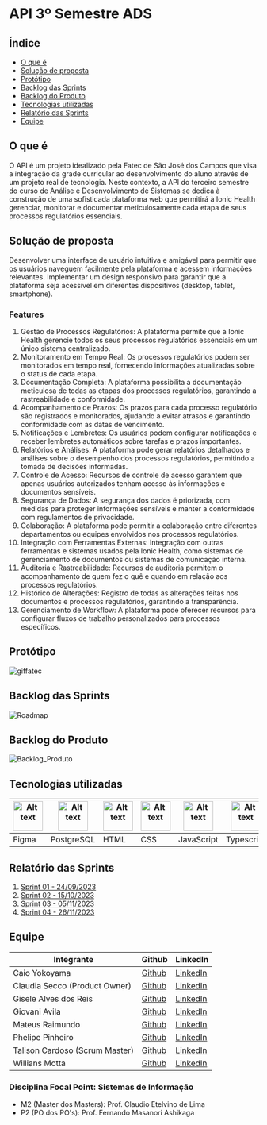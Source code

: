 # API 3º Semestre ADS



## Índice

- [O que é](#o-que-é)
- [Solução de proposta](#solução-de-proposta)
- [Protótipo](#protótipo)
- [Backlog das Sprints](#backlog-das-sprints)
- [Backlog do Produto](#backlog-do-produto)
- [Tecnologias utilizadas](#tecnologias-utilizadas)
- [Relatório das Sprints](#relatório-das-sprints)
- [Equipe](#equipe)


## O que é

O API é um projeto idealizado pela Fatec de São José dos Campos que visa a integração da grade curricular ao desenvolvimento do aluno através de um projeto real de tecnologia. Neste contexto, a API do terceiro semestre do curso de Análise e Desenvolvimento de Sistemas se dedica à construção de uma sofisticada plataforma web que permitirá à Ionic Health gerenciar, monitorar e documentar meticulosamente cada etapa de seus processos regulatórios essenciais.
<p></p>


## Solução de proposta

Desenvolver uma interface de usuário intuitiva e amigável para permitir que os usuários naveguem facilmente pela plataforma e acessem informações relevantes.
Implementar um design responsivo para garantir que a plataforma seja acessível em diferentes dispositivos (desktop, tablet, smartphone).
<p></p>

### Features
<ol>
  <li>Gestão de Processos Regulatórios: A plataforma permite que a Ionic Health gerencie todos os seus processos regulatórios essenciais em um único sistema centralizado.</li>
  <li>Monitoramento em Tempo Real: Os processos regulatórios podem ser monitorados em tempo real, fornecendo informações atualizadas sobre o status de cada etapa.</li>
  <li>Documentação Completa: A plataforma possibilita a documentação meticulosa de todas as etapas dos processos regulatórios, garantindo a rastreabilidade e conformidade.</li>
  <li>Acompanhamento de Prazos: Os prazos para cada processo regulatório são registrados e monitorados, ajudando a evitar atrasos e garantindo conformidade com as datas de vencimento.</li>
  <li>Notificações e Lembretes: Os usuários podem configurar notificações e receber lembretes automáticos sobre tarefas e prazos importantes.</li>
  <li>Relatórios e Análises: A plataforma pode gerar relatórios detalhados e análises sobre o desempenho dos processos regulatórios, permitindo a tomada de decisões informadas.</li>
  <li>Controle de Acesso: Recursos de controle de acesso garantem que apenas usuários autorizados tenham acesso às informações e documentos sensíveis.</li>
  <li>Segurança de Dados: A segurança dos dados é priorizada, com medidas para proteger informações sensíveis e manter a conformidade com regulamentos de privacidade.</li>
  <li>Colaboração: A plataforma pode permitir a colaboração entre diferentes departamentos ou equipes envolvidos nos processos regulatórios.</li>
  <li>Integração com Ferramentas Externas: Integração com outras ferramentas e sistemas usados pela Ionic Health, como sistemas de gerenciamento de documentos ou sistemas de comunicação interna.</li>
  <li>Auditoria e Rastreabilidade: Recursos de auditoria permitem o acompanhamento de quem fez o quê e quando em relação aos processos regulatórios.</li>
  <li>Histórico de Alterações: Registro de todas as alterações feitas nos documentos e processos regulatórios, garantindo a transparência.</li>
  <li>Gerenciamento de Workflow: A plataforma pode oferecer recursos para configurar fluxos de trabalho personalizados para processos específicos.</li>
  
</ol>



## Protótipo
![giffatec](https://user-images.githubusercontent.com/112128418/229379893-c1b6dad3-675a-4d1e-9046-973c1842a30b.gif)



## Backlog das Sprints
![Roadmap](https://github.com/apiFatec/API-3-Semestre-Ionic/assets/112169639/fab8cad1-2a8c-4685-90bd-fcdb2f2d15f1)


## Backlog do Produto
![Backlog_Produto](https://github.com/apiFatec/API-3-Semestre-Ionic/assets/112169639/84f02690-a0c0-4ee3-8b17-8224f7fb7c54)



## Tecnologias utilizadas

<table>
  <thead>
    <th><img
    src="https://user-images.githubusercontent.com/89823203/190877360-8c7f93cf-5f62-4f49-8641-3b605deb513e.png"
    alt="Alt text"
    title="Figma"
    style="display: inline-block; margin: 0 auto; width: 60px"></th>
    <th><img
    src="https://cdn.jsdelivr.net/gh/devicons/devicon/icons/postgresql/postgresql-original-wordmark.svg"
    alt="Alt text"
    title="PostgreSQL"
    style="display: inline-block; margin: 0 auto; width: 60px"></th>
    <th><img
    src="https://user-images.githubusercontent.com/89823203/188508559-2e9b2add-9fb0-427f-b812-3201f43f9c57.png"
    alt="Alt text"
    title="HTML"
    style="display: inline-block; margin: 0 auto; width: 60px"></th>
    <th><img
    src="https://user-images.githubusercontent.com/89823203/188508718-75027df1-8a91-4a47-94b5-ce2664c6f2be.png"
    alt="Alt text"
    title="CSS"
    style="display: inline-block; margin: 0 auto; width: 60px"></th>
     <th><img
    src="https://user-images.githubusercontent.com/89823203/190717820-53e9f06b-1aec-4e46-91e1-94ea2cf07100.svg"
    alt="Alt text"
    title="JavaScript"
    style="display: inline-block; margin: 0 auto; width: 60px"></th>
     <th><img
    src="https://cdn.jsdelivr.net/gh/devicons/devicon/icons/typescript/typescript-original.svg"
    alt="Alt text"
    title="TypeScript"
    style="display: inline-block; margin: 0 auto; width: 60px"></th>
     <th><img
    src="https://cdn.jsdelivr.net/gh/devicons/devicon/icons/nodejs/nodejs-original-wordmark.svg"
    alt="Alt text"
    title="Node.Js"
    style="display: inline-block; margin: 0 auto; width: 60px"></th>
  </thead>

  <tbody>
    <td>Figma</td>
    <td>PostgreSQL</td>
    <td>HTML</td>
    <td>CSS</td>
    <td>JavaScript</td>
    <td>Typescript</td>
    <td>Node.Js</td>
  </tbody>

</table>

## Relatório das Sprints

<ol>
  <li><a href="./sprints/Sprint_01.md">Sprint 01 - 24/09/2023</a></li>
  <li><a href="./sprints/Sprint_02.md">Sprint 02 - 15/10/2023</a></li>
  <li><a href="./sprints/Sprint_03.md">Sprint 03 - 05/11/2023</a></li>
  <li><a href="./sprints/Sprint_04.md">Sprint 04 - 26/11/2023</a></li>
</ol>

## Equipe

 <table>
  <thead>
    <th>Integrante</th>
    <th>Github</th>
    <th>LinkedIn</th>
  </thead>
  <tbody>
    </tr>
    <td>Caio Yokoyama</td>
    <td><a href="https://github.com/Caboia">Github</a></td>
    <td><a href="https://www.linkedin.com/in/caioyokoyama/">LinkedIn</a></td>
    </tr>
    <tr>
    <tr>
    <td>Claudia Secco (Product Owner)</td>
    <td><a href="https://github.com/ClaudiaCBS">Github</a></td>
    <td><a href="https://www.linkedin.com/in/cl%C3%A1udia-braga-79b6b2278/">LinkedIn</a></td>
    </tr>
    <tr>
    <tr>
    <td>Gisele Alves dos Reis</td>
    <td><a href="https://github.com/gisele-reis">Github</a></td>
    <td><a href="https://www.linkedin.com/in/giselealvesreis">LinkedIn</a></td>
    </tr>
    <tr>
    <tr>
    <td>Giovani Avila</td>
    <td><a href="https://github.com/GiovaniAvila">Github</a></td>
    <td><a href="https://www.linkedin.com/in/giovani-carvalho-avila-80593a224/">LinkedIn</a></td>
    </tr>
    <tr>
    <tr>
    <td>Mateus Raimundo</td>
    <td><a href="https://github.com/MateusdiSousa">Github</a></td>
    <td><a href="https://www.linkedin.com/in/mateus-sousa-ba976423a">LinkedIn</a></td>
    </tr>
    <tr>
    <tr>
    <td>Phelipe Pinheiro</td>
    <td><a href="https://github.com/Phelipepinheiro">Github</a></td>
    <td><a href="https://www.linkedin.com/in/phelipe-pinheiro-da-silva-28320824a/">LinkedIn</a></td>
    </tr>
    <tr>
    <tr>
    <td>Talison Cardoso (Scrum Master)</td>
    <td><a href="https://github.com/ImBard">Github</a></td>
    <td><a href="https://www.linkedin.com/in/talison-brendon/">LinkedIn</a></td>
    </tr>
    <tr>
    <tr>
    <td>Willians Motta</td>
    <td><a href="https://github.com/williansmott4">Github</a></td>
    <td><a href="https://www.linkedin.com/in/willians-motta-4892a3208/">LinkedIn</a></td>
    </tr>
  </tbody>
</table>

### Disciplina Focal Point: Sistemas de Informação

<ul>
<li>M2 (Master dos Masters): Prof. Claudio Etelvino de Lima</li>
<li>P2 (PO dos PO's): Prof. Fernando Masanori Ashikaga</li>
</ul>


